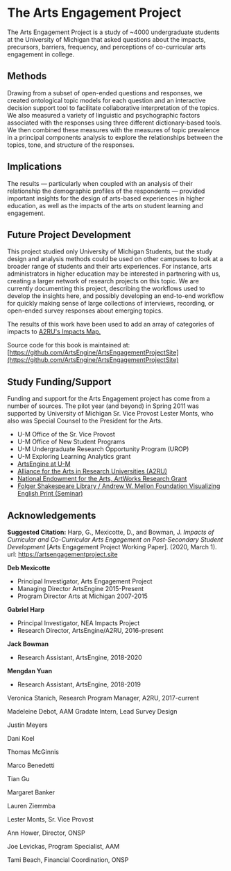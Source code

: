 # The Arts Engagement Project

The Arts Engagement Project is a study of ~4000 undergraduate students at the University of Michigan that asked questions about the impacts, precursors, barriers, frequency, and perceptions of co-curricular arts engagement in college. 

## Methods
Drawing from a subset of open-ended questions and responses, we created ontological topic models for each question and an interactive decision support tool to facilitate collaborative interpretation of the topics. We also measured a variety of linguistic and psychographic factors associated with the responses using three different dictionary-based tools. We then combined these measures with the measures of topic prevalence in a principal components analysis to explore the relationships between the topics, tone, and structure of the responses. 

## Implications
The results — particularly when coupled with an analysis of their relationship the demographic profiles of the respondents — provided important insights for the design of arts-based experiences in higher education, as well as the impacts of the arts on student learning and engagement. 

## Future Project Development
This project studied only University of Michigan Students, but the study design and analysis methods could be used on other campuses to look at a broader range of students and their arts experiences. For instance, arts administrators in higher education may be interested in partnering with us, creating a larger network of research projects on this topic. We are currently documenting this project, describing the workflows used to develop the insights here, and possibly developing  an end-to-end workflow for quickly making sense of large collections of interviews, recording, or open-ended survey responses about emerging topics. 

The results of this work have been used to add an array of categories of impacts to [A2RU's Impacts Map.](https://www.a2ru.org/projects/impacts-map/)

Source code for this book is maintained at: [https://github.com/ArtsEngine/ArtsEngagementProjectSite](https://github.com/ArtsEngine/ArtsEngagementProjectSite)
 

## Study Funding/Support

Funding and support for the Arts Engagement project has come from a number of sources.  The pilot year (and beyond) in Spring 2011 was supported by University of Michigan Sr. Vice Provost Lester Monts, who also was Special Counsel to the President for the Arts. 

- U-M Office of the Sr. Vice Provost 
- U-M Office of New Student Programs
- U-M Undergraduate Research Opportunity Program (UROP)
- U-M Exploring Learning Analytics grant
- [ArtsEngine at U-M](https://artsengine.engin.umich.edu/)
- [Alliance for the Arts in Research Universities (A2RU)](https://www.a2ru.org/insights)
- [National Endowment for the Arts, ArtWorks Research Grant](https://www.arts.gov/grants-organizations/research-awards) 
- [Folger Shakespeare Library / Andrew W. Mellon Foundation Visualizing English Print 
(Seminar)](https://tinyurl.com/qn7y7gu) 



## Acknowledgements

**Suggested Citation:** 
Harp, G., Mexicotte, D., and Bowman, J. *Impacts of Curricular and Co-Curricular Arts Engagement on Post-Secondary Student Development* [Arts Engagement Project Working Paper]. (2020, March 1). url: https://artsengagementproject.site

**Deb Mexicotte**
* Principal Investigator, Arts Engagement Project
* Managing Director ArtsEngine 2015-Present 
* Program Director Arts at Michigan 2007-2015

**Gabriel Harp** 
* Principal Investigator, NEA Impacts Project 
* Research Director, ArtsEngine/A2RU, 2016-present

**Jack Bowman**
* Research Assistant, ArtsEngine, 2018-2020 

**Mengdan Yuan**
* Research Assistant, ArtsEngine, 2018-2019

Veronica Stanich, Research Program Manager, A2RU, 2017-current

Madeleine Debot, AAM Gradate Intern, Lead Survey Design

Justin Meyers

Dani Koel

Thomas McGinnis

Marco Benedetti

Tian Gu

Margaret Banker

Lauren Ziemmba

Lester Monts, Sr. Vice Provost

Ann Hower, Director, ONSP

Joe Levickas, Program Specialist, AAM

Tami Beach, Financial Coordination, ONSP
